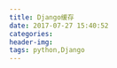 ```yaml
---
title: Django缓存
date: 2017-07-27 15:40:52
categories:
header-img:
tags: python,Django
---
```

